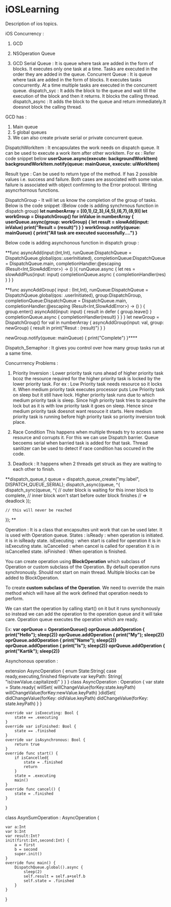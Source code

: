 # iOSLearning
Description of ios topics.

iOS Concurrency :
1. GCD
2. NSOperation Queue

1. GCD 
Serial Queue : It is queue where task are added in the form of blocks. It executes only one task at a time. Tasks are executed
in the order they are added in the queue.
Concurrent Queue :  It is queue where task are added in the form of blocks. It executes tasks concurrently. At a time multiple tasks 
are executed in the concurrent queue.
dispatch_syc : It adds the block to the queue and wait till the execution of the block and then it returns. It blocks the calling thread.
dispatch_async : It adds the block to the queue and return immediately.It doesnot block the calling thread.

GCD has :
1. Main queue
2. 5 global queues
3. We can also create private serial or private concurrent queue.

DispatchWorkItem : It encapsulates the work needs on dispatch queue.
It can be used to execute a work item after other workitem. For ex : Refer code snippet below
**userQueue.async(execute: backgroundWorkItem)
backgroundWorkItem.notify(queue: mainQueue, execute: uiWorkItem)**

Result type : Can be used to return type of the method. If has 2 possible values i.e. success and failure. Both cases are associated with some value.
failure is associated with object confirming to the Error protocol.
Writing asyncrhornous functions.

DispatchGroup - It will let us know the completion of the group of tasks. Below is the code snippet :(Below code is adding synchrnous function in dispatch group)
**let numberArray = [(0,1),(2,3),(4,5),(6,7),(8,9)]
let workGroup = DispatchGroup()
for inValue in numberArray {
    userQueue.async(group: workGroup) {
        let result = slowAdd(input: inValue)
        print("Result = \(result)")
    }
}
workGroup.notify(queue: mainQueue) {
    print("All task are executed successfully....")
}**

Below code is adding asynchonous function in dispatch group :

**func asyncAdd(input:(Int,Int),
              runQueue:DispatchQueue = DispatchQueue.global(qos:.userInitiated),
              completionQueue:DispatchQueue = DispatchQueue.main,
              completionHandler:@escaping (Result<Int,SlowAddError>) -> ()
              ){
    runQueue.async {
        let res = slowAddPlus(input: input)
        completionQueue.async {
            completionHandler(res)
        }
    }
}

**func asyncAddGroup(
    input : (Int,Int),
    runQueue:DispatchQueue = DispatchQueue.global(qos: .userInitiated),
    group:DispatchGroup,
    completionQueue:DispatchQueue = DispatchQueue.main,
    completionHandler:@escaping (Result<Int,SlowAddError>) -> ()
) {
    group.enter()
    asyncAdd(input: input) { result in
        defer {
            group.leave()
        }
        completionQueue.async {
            completionHandler(result)
        }
    }
}
let newGroup = DispatchGroup()
for val in numberArray {
    asyncAddGroup(input: val, group: newGroup) { result in
        print("Resut : \(result)")
    }
}

newGroup.notify(queue: mainQueue) {
    print("Complete")
}****


Dispatch_Semaphor : It gives you control over how many group tasks run at a same time.

Concurrrency Problems :

1. Priority Inversion : Lower priority task runs ahead of higher priority task bcoz the resource required for the higher priority task is locked by the lower priority task. For ex : 
                      Low Priority task needs resource so it locks it. When medium priority task executes processor puts Low Priority task on sleep but it still     have lock. Higher priority task runs due to which medium priority task is sleep. Since high priority task tries to acquire the lock but as it is with low priority task it goes on sleep. Hence since medium priority task doesnot want resouce it starts. Here medium priority task is running before high priority task so priority inversion took place.
2. Race Condition
    This happens when multiple threads try to access same resource and corrupts it.
    For this we can use Dispatch barrier. Queue becoems serial when barried task is added for that task.
    Thread sanitizer can be used to detect if race condition has occured in the code.
    
    
4. Deadlock : It happens when 2 threads get struck as they are waiting to each other to finish.

**dispatch_queue_t queue = dispatch_queue_create("my.label", DISPATCH_QUEUE_SERIAL);
dispatch_async(queue, ^{
    dispatch_sync(queue, ^{
        // outer block is waiting for this inner block to complete,
        // inner block won't start before outer block finishes
        // => deadlock
    });

    // this will never be reached
}); **


Operation : It is a class that encapsultes unit work that can be used later. It is used with Operation queue.
States :
isReady : when operation is initiated. it is in isReady state.
isExecuting : when start is called for operation it is in isExecuting state.
isCancelled : when cancel is called for operation it is in isCancelled state.
isFinished : When operation is finished.

You can create operation using **BlockOperation** which subclass of Operation or custom subclass of the Operation.
By default operation runs synchronously. Should not start on main thread. 
Multiple blocks can be added to BlockOperation.

To create **custom subclass of the Operation**. We need to override the main method which will have all the work defined that operation needs to perform.

We can start the operation by calling start() on it but it runs synchonously so instead we can add the operation to the operation queue and it will take care.
Operation queue executes the operation which are ready.

Ex:
**var oprQueue = OperationQueue()
oprQueue.addOperation { print("Hello"); sleep(2)}
oprQueue.addOperation { print("My"); sleep(2)}
oprQueue.addOperation { print("Name"); sleep(2)}
oprQueue.addOperation { print("Is"); sleep(2)}
oprQueue.addOperation { print("Kartik"); sleep(2)}**


Asynchonous operation :

extension AsyncOperation {
    enum State:String{
        case ready,executing,finished
        fileprivate var keyPath: String{
            "is\(rawValue.capitalized)"
        }
    }
}
class AsyncOperation : Operation {
    var state = State.ready{
        willSet{
            willChangeValue(forKey:state.keyPath)
            willChangeValue(forKey:newValue.keyPath)
        }didSet{
            didChangeValue(forKey: oldValue.keyPath)
            didChangeValue(forKey: state.keyPath)
        }
    }
    
    override var isExecuting: Bool {
        state == .executing
    }
    override var isFinished: Bool {
        state == .finished
    }
    override var isAsynchronous: Bool {
        return true
    }
    override func start() {
        if isCancelled{
            state = .finished
            return
        }
        state = .executing
        main()
    }
    override func cancel() {
        state = .finished
    }
}


class AsynSumOperation : AsyncOperation {
    
    var a:Int
    var b:Int
    var result:Int?
    init(first:Int,second:Int) {
        a = first
        b = second
        super.init()
    }
    override func main() {
        DispatchQueue.global().async {
            sleep(2)
            self.result = self.a+self.b
            self.state = .finished
        }
    }
}


